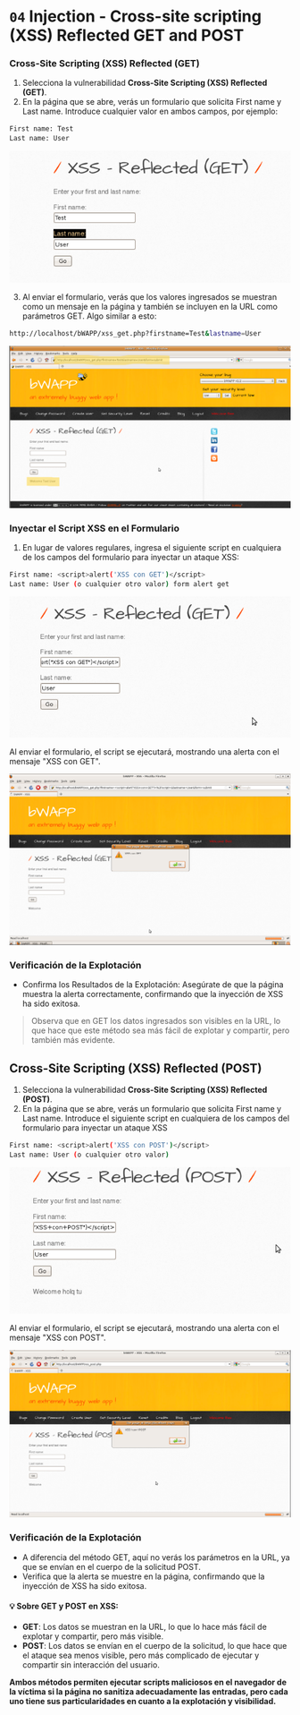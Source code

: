# `04` Injection - Cross-site scripting (XSS) Reflected GET and POST

### **Cross-Site Scripting (XSS) Reflected (GET)**

1. Selecciona la vulnerabilidad **Cross-Site Scripting (XSS) Reflected (GET)**.
2. En la página que se abre, verás un formulario que solicita First name y Last name. Introduce cualquier valor en ambos campos, por ejemplo:

```bash
First name: Test
Last name: User
```

![imagen 6](../../.learn/assets/testget.png)

3. Al enviar el formulario, verás que los valores ingresados se muestran como un mensaje en la página y también se incluyen en la URL como parámetros GET. Algo similar a esto:

```bash
http://localhost/bWAPP/xss_get.php?firstname=Test&lastname=User
```
![imagen 7](../../.learn/assets/urltest.png)

### **Inyectar el Script XSS en el Formulario** 

1. En lugar de valores regulares, ingresa el siguiente script en cualquiera de los campos del formulario para inyectar un ataque XSS:

```bash
First name: <script>alert('XSS con GET')</script>
Last name: User (o cualquier otro valor) form alert get  
```


![imagen 8](../../.learn/assets/alertget.png) 

Al enviar el formulario, el script se ejecutará, mostrando una alerta con el mensaje "XSS con GET".

![imagen 9](../../.learn/assets/alertUrlGET.png) 

### **Verificación de la Explotación**
- Confirma los Resultados de la Explotación: Asegúrate de que la página muestra la alerta correctamente, confirmando que la inyección de XSS ha sido exitosa.

> Observa que en GET los datos ingresados son visibles en la URL, lo que hace que este método sea más fácil de explotar y compartir, pero también más evidente.


## **Cross-Site Scripting (XSS) Reflected (POST)**

1. Selecciona la vulnerabilidad **Cross-Site Scripting (XSS) Reflected (POST)**.
2. En la página que se abre, verás un formulario que solicita First name y Last name. Introduce el siguiente script en cualquiera de los campos del formulario para inyectar un ataque XSS

```bash
First name: <script>alert('XSS con POST')</script>
Last name: User (o cualquier otro valor)
```

![imagen 11](../../.learn/assets/formXssPost.png)

Al enviar el formulario, el script se ejecutará, mostrando una alerta con el mensaje "XSS con POST".

![imagen 12](../../.learn/assets/xssPostAlert.png)


### **Verificación de la Explotación**
- A diferencia del método GET, aquí no verás los parámetros en la URL, ya que se envían en el cuerpo de la solicitud POST.
- Verifica que la alerta se muestre en la página, confirmando que la inyección de XSS ha sido exitosa.

#### 💡 Sobre GET y POST en XSS:
- **GET**: Los datos se muestran en la URL, lo que lo hace más fácil de explotar y compartir, pero más visible.
- **POST**: Los datos se envían en el cuerpo de la solicitud, lo que hace que el ataque sea menos visible, pero más complicado de ejecutar y compartir sin interacción del usuario.

**Ambos métodos permiten ejecutar scripts maliciosos en el navegador de la víctima si la página no sanitiza adecuadamente las entradas, pero cada uno tiene sus particularidades en cuanto a la explotación y visibilidad.**








